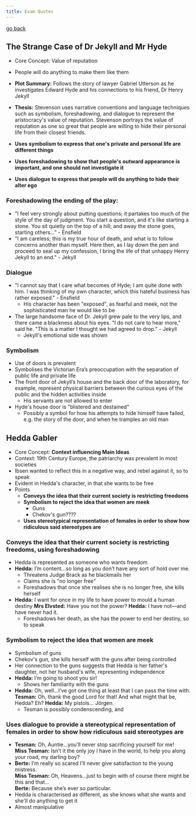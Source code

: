 ```yaml
---
title: Exam Quotes
---
```


[go back](11Subjects/11Literature.md)

## The Strange Case of Dr Jekyll and Mr Hyde 
- Core Concept: Value of reputation 
- People will do anything to make them like them
- **Plot Summary:** Follows the story of lawyer Gabriel Utterson as he investigates Edward Hyde and his connections to his friend, Dr Henry Jekyll
- **Thesis:** Stevenson uses narrative conventions and language techniques such as symbolism, foreshadowing, and dialogue to represent the aristocracy's value of reputation. Stevenson portrays the value of reputation as one so great that people are willing to hide their personal life from their closest friends.
  
- **Uses symbolism to express that one's private and personal life are different things**
- **Uses foreshadowing to show that people's outward appearance is important, and one should not investigate it**
- **Uses dialogue to express that people will do anything to hide their alter ego**

### Foreshadowing the ending of the play:
- "I feel very strongly about putting questions; it partakes too much of the style of the day of judgment. You start a question, and it's like starting a stone. You sit quietly on the top of a hill; and away the stone goes, starting others…” - Ensfield
- "I am careless; this is my true hour of death, and what is to follow concerns another than myself. Here then, as I lay down the pen and proceed to seal up my confession, I bring the life of that unhappy Henry Jekyll to an end." - Jekyll

### Dialogue
- "I cannot say that I care what becomes of Hyde; I am quite done with him. I was thinking of my own character, which this hateful business has rather exposed." - Ensfield
	- His character has been "exposed", as fearful and meek, not the sophisticated man he would like to be
- The large handsome face of Dr. Jekyll grew pale to the very lips, and there came a blackness about his eyes. "I do not care to hear more," said he. "This is a matter I thought we had agreed to drop." - Jekyll
	- Jekyll's emotional side was shown

### Symbolism
- Use of doors is prevalent
- Symbolises the Victorian Era’s preoccupation with the separation of public life and private life
- The front door of Jekyll’s house and the back door of the laboratory, for example, represent physical barriers between the curious eyes of the public and the hidden activities inside
	- His servants are not allowed to enter
- Hyde's house door is "blistered and destained"
	- Possibly a symbol for how his attempts to hide himself have failed, e.g. the story of the door, and when he tramples an old man

## Hedda Gabler
- Core Concept: **Context influencing Main Ideas**
- Context: 19th Century Europe, the patriarchy was prevalent in most societies
- Ibsen wanted to reflect this in a negative way, and rebel against it, so to speak
- Evident in Hedda's character, in that she wants to be free
- Points
	- **Conveys the idea that their current society is restricting freedoms**
	- **Symbolism to reject the idea that women are meek**
		- Guns
		- Chekov's gun????
	-  **Uses stereotypical representation of females in order to show how ridiculous said stereotypes are**

### Conveys the idea that their current society is restricting freedoms, using foreshadowing
- Hedda is represented as someone who wants freedom
- **Hedda:** I’m content…so long as you don’t have any sort of hold over me.
	- Threatens Judge Brack as he blackmails her
	- Claims she is "no longer free"
	- Foreshadows that once she realises she is no longer free, she kills herself
- **Hedda:** I want for once in my life to have power to mould a human destiny 
  **Mrs Elvsted:** Have you not the power?
  **Hedda:** I have not—and have never had it.
	- Foreshadows her death, as she has the power to end her destiny, so to speak

### Symbolism to reject the idea that women are meek
- Symbolism of guns
- Chekov's gun, she kills herself with the guns after being controlled
- Her connection to the guns suggests that Hedda is her father's daughter, not her husband's wife, representing independence
- **Hedda:** I’m going to shoot you sir!
	- Shows her familiarity with the guns
- **Hedda:** Oh, well…I’ve got one thing at least that I can pass the time with.  
  **Tesman:** Oh, thank the good Lord for that! And what might that be, Hedda? Eh?  **Hedda:** My pistols… Jörgen. 
	- Tesman is possibly condenscending, and

### Uses dialogue to provide a stereotypical representation of females in order to show how ridiculous said stereotypes are
- **Tesman:** Oh, Auntie…you’ll never stop sacrificing yourself for me!  
  **Miss Tesman:** Isn’t it the only joy I have in the world, to help you along your road, my darling boy?
- **Berte:** I’m really so scared I’ll never give satisfaction to the young mistress.  
  **Miss Tesman:** Oh, Heavens…just to begin with of course there might be this and that…  
  **Berte:** Because she’s ever so particular.
- Hedda is characterised as different, as she knows what she wants and she'll do anything to get it
- Almost manipulative